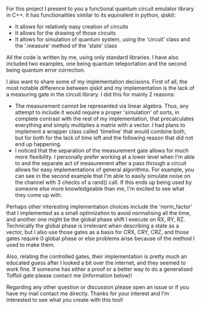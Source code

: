 For this project I present to you a functional quantum circuit emulator 
library in C++. It has functionalities similar to its equivalent in 
python, qiskit:
- It allows for relatively easy creation of circuits
- It allows for the drawing of those circuits
- It allows for simulation of quantum system, using the 'circuit' class 
and the '.measure' method of the 'state' class

All the code is written by me, using only standard libraries. I have also
included two examples, one being quantum teleportation and the second 
being quantum error correction.

I also want to share some of my implementation decisions.
First of all, the most notable difference between qiskit and my 
implementation is the lack of a measuring gate in the circuit library.
I did this for mainly 2 reasons:
- The measurement cannot be represented via linear algebra. Thus, any 
attempt to include it would require a proper 'simulation' of sorts, 
in complete contrast with the rest of my implementation, that 
precalculates everything and simply multiplies a matrix with a vector. 
I had plans to implement a wrapper class called 'timeline' that would
combine both, but for both for the lack of time left and the following
reason that did not end up happening.
- I noticed that the separation of the measurement gate allows for much
more flexibility. I personally prefer working at a lower level when I'm
able to and the separate act of measurement after a pass through a circuit
allows for easy implementations of general algorithms. For example, you can
see in the second example that I'm able to easily simulate noise on the
channel with 3 checks of a rand() call. If this ends up being used by someone
else more knowledgeable than me, I'm excited to see what they come up with.

Perhaps other interesting implementation choices include the 'norm_factor'
that I implemented as a small optimization to avoid normalising all the time,
and another one might be the global phase shift I execute on RX, RY, RZ.
Technically the global phase is irrelevant when describing a state as a vector,
but I also use those gates as a basis for CRX, CRY, CRZ, and those gates
require 0 global phase or else problems arise because of the method I used to
make them.

Also, relating the controlled gates, their implementation is pretty much
an educated guess after I looked a bit over the internet, and they seemed to
work fine. If someone has either a proof or a better way to do a generalised
Toffoli gate please contact me (information below)!

Regarding any other question or discussion please open an issue or if
you have my mail contact me directly. Thanks for your interest and I'm
interested to see what you create with this tool!
